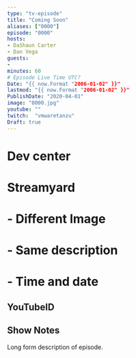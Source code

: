 ```yaml
---
type: "tv-episode"
title: "Coming Soon"
aliases: ["0000"]
episode: "0000"
hosts:
- DaShaun Carter
- Dan Vega
guests:
-
minutes: 60
# Episode Live Time UTC?
Date: "{{ now.Format "2006-01-02" }}"
lastmod: "{{ now.Format "2006-01-02" }}"
PublishDate: "2020-04-01"
image: "0000.jpg"
youtube: ""
twitch:  "vmwaretanzu"
Draft: true
---
```


# Dev center

# Streamyard

# - Different Image

# - Same description

# - Time and date

## YouTubeID

## Show Notes

Long form description of episode.

